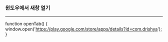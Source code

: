 ### 윈도우에서 새창 열기

---


function openTab() {
    window.open('https://play.google.com/store/apps/details?id=com.drishya');
  }

<Link onClick={openTab}></Link>
